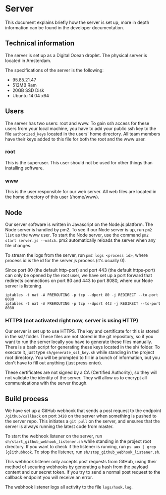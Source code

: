 # Server

This document explains briefly how the server is set up, more in depth information can be found in the developer documentation.

## Technical information

The server is set up as a Digital Ocean droplet. The physical server is located in Amsterdam.

The specifications of the server is the following:

* 95.85.21.47
* 512MB Ram
* 20GB SSD Disk
* Ubuntu 14.04 x64

## Users

The server has two users: root and www. To gain ssh access for these users from your local machine, you have to add your public ssh key to the file `authorized_keys` located in the users' home directory. All team members have their keys added to this file for both the root and the www user.

### root

This is the superuser. This user should not be used for other things than installing software.

### www

This is the user responsible for our web server. All web files are located in the home directory of this user (/home/www).

## Node

Our server software is written in Javascript on the Node.js platform. The Node server is handled by pm2. To see if our Node server is up, run `pm2 list` as the www user. To start the Node server, use the command `pm2 start server.js --watch`. pm2 automatically reloads the server when any file changes.

To stream the logs from the server, run `pm2 logs <process id>`, where process id is the id for the server.js process (it's usually 0).

Since port 80 (the default http-port) and port 443 (the default https-port) can only be opened by the root user, we have set up a port forward that redirects connections on port 80 and 443 to port 8080, where our Node server is listening. 

    iptables -t nat -A PREROUTING -p tcp --dport 80 -j REDIRECT --to-port 8080
    iptables -t nat -A PREROUTING -p tcp --dport 443 -j REDIRECT --to-port 8080

### HTTPS (not activated right now, server is using HTTP)

Our server is set up to use HTTPS. The key and certificate for this is stored in the ssl/ folder. These files are not stored in the git repository, so if you want to run the server locally you have to generate these files manually. There is a bash script for generating these keys located in the sh/ folder. To execute it, just type `sh/generate_ssl_key.sh` while standing in the project root directory. You will be prompted to fill in a bunch of information, but you don't have to fill out anything (just press enter).

These certificates are not signed by a CA (Certified Authority), so they will not validate the identity of the server. They will allow us to encrypt all communications with the server though.

## Build process

We have set up a GitHub webhook that sends a post request to the endpoint `/github/callback` on port `3420` on the server when something is pushed to the server repo. This initiates a `git pull` on the server, and ensures that the server is always running the latest code from master.

To start the webhook listener on the server, run `sh/start_github_webhook_listener.sh` while standing in the project root directory. If you want to check if the listener is running, run `ps aux | grep [g]ithubhook`. To stop the listener, run `sh/stop_github_webhook_listener.sh`.

This webhook listener only accepts post requests from GitHub, using their method of securing webhooks by generating a hash from the payload content and our secret token. If you try to send a normal post request to the callback endpoint you will receive an error.

The webhook listener logs all activity to the file `logs/hook.log`.